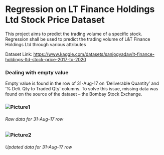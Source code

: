 # Regression on LT Finance Holdings Ltd Stock Price Dataset

This project aims to predict the trading volume of a specific stock. Regression shall be used to predict the trading volume of L&T Finance Holdings Ltd through various attributes

Dataset Link: https://www.kaggle.com/datasets/sanjogyadav/lt-finance-holdings-ltd-stock-price-2017-to-2020

### Dealing with empty value
Empty value is found in the row of 31-Aug-17 on ‘Deliverable Quantity’ and ‘% Deli. Qty to Traded Qty’ columns. To solve this issue, missing data was found on the source of the dataset – the Bombay Stock Exchange.

### ![Picture1](https://user-images.githubusercontent.com/72193228/185613987-4da7d445-69a6-432b-9cc4-18760d4fe30e.png)
###### Raw data for 31-Aug-17 row
### ![Picture2](https://user-images.githubusercontent.com/72193228/185614049-95283281-3213-49c1-839c-f72176ce5295.png)
###### Updated data for 31-Aug-17 row
